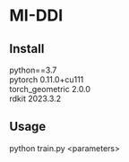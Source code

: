 # MI-DDI
## Install  
python==3.7  
pytorch 0.11.0+cu111  
torch_geometric 2.0.0  
rdkit 2023.3.2  
## Usage  
python train.py &lt;parameters&gt;
